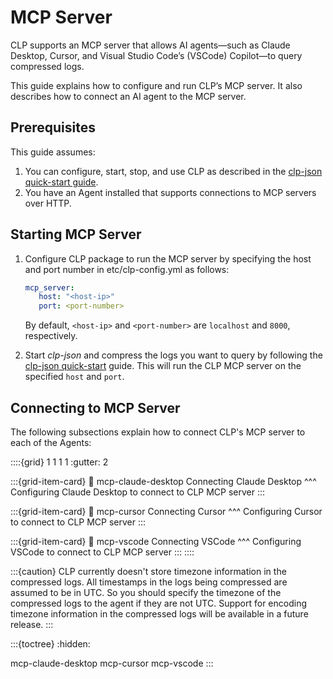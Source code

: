 # MCP Server
CLP supports an MCP server that allows AI agents—such as Claude Desktop, Cursor, and Visual Studio Code’s (VSCode) Copilot—to query compressed logs.

This guide explains how to configure and run CLP’s MCP server. It also describes how to connect an AI agent to the MCP server.

## Prerequisites
This guide assumes:
1. You can configure, start, stop, and use CLP as described in the
   [clp-json quick-start guide](../quick-start/clp-json.md).
2. You have an Agent installed that supports connections to MCP servers over HTTP.

## Starting MCP Server
1. Configure CLP package to run the MCP server by specifying the host and port number in etc/clp-config.yml as follows:

    ```yaml
    mcp_server:
       host: "<host-ip>"
       port: <port-number>
    ```

    By default, `<host-ip>` and `<port-number>` are `localhost` and `8000`, respectively.

2. Start *clp-json* and compress the logs you want to query by following the [clp-json quick-start](../quick-start/clp-json.md) guide. This will run the CLP MCP server on the specified `host` and `port`.

## Connecting to MCP Server
The following subsections explain how to connect CLP's MCP server to each of the Agents:

::::{grid} 1 1 1 1
:gutter: 2

:::{grid-item-card}
:link: mcp-claude-desktop
Connecting Claude Desktop
^^^
Configuring Claude Desktop to connect to CLP MCP server
:::

:::{grid-item-card}
:link: mcp-cursor
Connecting Cursor
^^^
Configuring Cursor to connect to CLP MCP server
:::

:::{grid-item-card}
:link: mcp-vscode
Connecting VSCode
^^^
Configuring VSCode to connect to CLP MCP server
:::
::::

:::{caution}
CLP currently doesn't store timezone information in the compressed logs. All timestamps in the logs being compressed are assumed to be in UTC. So you should specify the timezone of the compressed logs to the agent if they are not UTC.
Support for encoding timezone information in the compressed logs will be available in a future release.
:::

:::{toctree}
:hidden:

mcp-claude-desktop
mcp-cursor
mcp-vscode
:::
